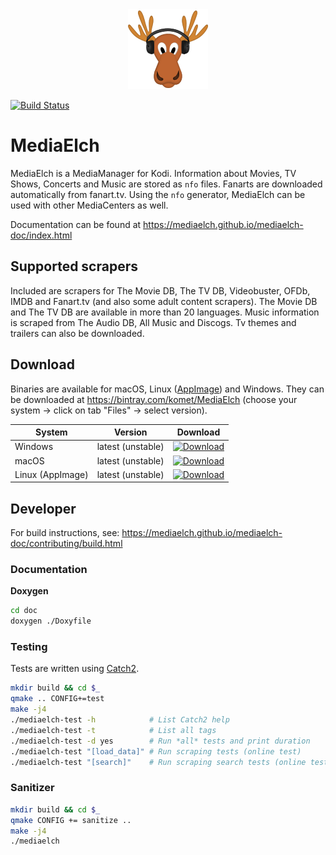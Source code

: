 <div align="center">
	<img alt="MediaElch Logo" src="data/img/MediaElch.png" />
</div>

[![Build Status](https://travis-ci.org/Komet/MediaElch.svg?branch=master)](https://travis-ci.org/Komet/MediaElch)

# MediaElch

MediaElch is a MediaManager for Kodi. Information about Movies, TV Shows, Concerts and Music are stored as `nfo` files.
Fanarts are downloaded automatically from fanart.tv.
Using the `nfo` generator, MediaElch can be used with other MediaCenters as well.

Documentation can be found at https://mediaelch.github.io/mediaelch-doc/index.html


## Supported scrapers

Included are scrapers for The Movie DB, The TV DB, Videobuster, OFDb, IMDB and Fanart.tv (and also some adult content scrapers).
The Movie DB and The TV DB are available in more than 20 languages.
Music information is scraped from The Audio DB, All Music and Discogs.
Tv themes and trailers can also be downloaded.


## Download

Binaries are available for macOS, Linux ([AppImage](https://appimage.org/)) and Windows.
They can be downloaded at https://bintray.com/komet/MediaElch (choose your system -> click on tab "Files" -> select version).

| System           | Version           | Download           |
|------------------|-------------------|:------------------:|
| Windows          | latest (unstable) | [![Download](https://api.bintray.com/packages/komet/MediaElch/MediaElch-win/images/download.svg) ](https://bintray.com/komet/MediaElch/MediaElch-win/_latestVersion) |
| macOS            | latest (unstable) | [![Download](https://api.bintray.com/packages/komet/MediaElch/MediaElch-macOS/images/download.svg) ](https://bintray.com/komet/MediaElch/MediaElch-macOS/_latestVersion) |
| Linux (AppImage) | latest (unstable) | [![Download](https://api.bintray.com/packages/komet/MediaElch/MediaElch-linux/images/download.svg) ](https://bintray.com/komet/MediaElch/MediaElch-linux/_latestVersion) |


## Developer
For build instructions, see: https://mediaelch.github.io/mediaelch-doc/contributing/build.html

### Documentation

**Doxygen**

```sh
cd doc
doxygen ./Doxyfile
```

### Testing

Tests are written using [Catch2](https://github.com/catchorg/Catch2).

```sh
mkdir build && cd $_
qmake .. CONFIG+=test
make -j4
./mediaelch-test -h            # List Catch2 help
./mediaelch-test -t            # List all tags
./mediaelch-test -d yes        # Run *all* tests and print duration
./mediaelch-test "[load_data]" # Run scraping tests (online test)
./mediaelch-test "[search]"    # Run scraping search tests (online test)
```

### Sanitizer

```sh
mkdir build && cd $_
qmake CONFIG += sanitize ..
make -j4
./mediaelch
```
